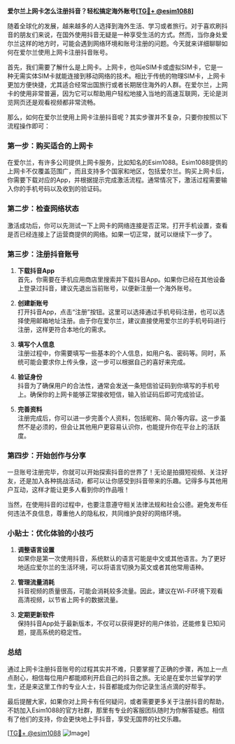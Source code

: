 **爱尔兰上网卡怎么注册抖音？轻松搞定海外账号[[TG💪+ @esim1088](https://t.me/s/esim1088)]**

随着全球化的发展，越来越多的人选择到海外生活、学习或者旅行。对于喜欢刷抖音的朋友们来说，在国外使用抖音无疑是一种享受生活的方式。然而，当你身处爱尔兰这样的地方时，可能会遇到网络环境和账号注册的问题。今天就来详细聊聊如何在爱尔兰使用上网卡注册抖音账号。

首先，我们需要了解什么是上网卡。上网卡，也叫eSIM卡或虚拟SIM卡，它是一种无需实体SIM卡就能连接到移动网络的技术。相比于传统的物理SIM卡，上网卡更加方便快捷，尤其适合经常出国旅行或者长期居住海外的人群。在爱尔兰，上网卡的使用非常普遍，因为它可以帮助用户轻松地接入当地的高速互联网，无论是浏览网页还是观看视频都非常流畅。

那么，如何在爱尔兰使用上网卡注册抖音呢？其实步骤并不复杂，只要你按照以下流程操作即可：

### 第一步：购买适合的上网卡

在爱尔兰，有许多公司提供上网卡服务，比如知名的Esim1088。Esim1088提供的上网卡不仅覆盖范围广，而且支持多个国家和地区，包括爱尔兰。购买上网卡后，你需要下载对应的App，并根据提示完成激活流程。通常情况下，激活过程需要输入你的手机号码以及收到的验证码。

### 第二步：检查网络状态

激活成功后，你可以先测试一下上网卡的网络连接是否正常。打开手机设置，查看是否已经连接上了运营商提供的网络。如果一切正常，就可以继续下一步了。

### 第三步：注册抖音账号

1. **下载抖音App**  
   首先，你需要在手机应用商店里搜索并下载抖音App。如果你已经在其他设备上登录过抖音，建议先退出当前账号，以便新注册一个海外账号。

2. **创建新账号**  
   打开抖音App，点击“注册”按钮。这里可以选择通过手机号码注册，也可以选择使用邮箱地址注册。由于你在爱尔兰，建议直接使用爱尔兰的手机号码进行注册，这样更符合本地化的需求。

3. **填写个人信息**  
   注册过程中，你需要填写一些基本的个人信息，如用户名、密码等。同时，系统可能会要求你上传头像，这一步可以根据自己的喜好来完成。

4. **验证身份**  
   抖音为了确保用户的合法性，通常会发送一条短信验证码到你填写的手机号上。确保你的上网卡能够正常接收短信，输入验证码后即可完成验证。

5. **完善资料**  
   注册完成后，你可以进一步完善个人资料，包括昵称、简介等内容。这一步虽然不是必须的，但会让其他用户更容易认识你，也能提升你在平台上的活跃度。

### 第四步：开始创作与分享

一旦账号注册完毕，你就可以开始探索抖音的世界了！无论是拍摄短视频、关注好友，还是加入各种挑战活动，都可以让你感受到抖音带来的乐趣。记得多与其他用户互动，这样才能让更多人看到你的作品哦！

当然，在使用抖音的过程中，也要注意遵守相关法律法规和社会公德。避免发布任何违法不良信息，尊重他人的隐私权，共同维护良好的网络环境。

### 小贴士：优化体验的小技巧

1. **调整语言设置**  
   如果你是第一次使用抖音，系统默认的语言可能是中文或其他语言。为了更好地适应爱尔兰的生活环境，可以将语言切换为英文或者其他常用语种。

2. **管理流量消耗**  
   抖音视频的质量很高，可能会消耗较多流量。因此，建议在Wi-Fi环境下观看高清视频，以节省上网卡的数据流量。

3. **定期更新软件**  
   保持抖音App处于最新版本，不仅可以获得更好的用户体验，还能修复已知问题，提高系统的稳定性。

### 总结

通过上网卡注册抖音账号的过程其实并不难，只要掌握了正确的步骤，再加上一点点耐心，相信每位用户都能顺利开启自己的抖音之旅。无论是在爱尔兰留学的学生，还是来这里工作的专业人士，抖音都能成为你记录生活点滴的好帮手。

最后提醒大家，如果你对上网卡有任何疑问，或者需要更多关于注册抖音的帮助，不妨加入Esim1088的官方社群，那里有专业的客服团队随时为你解答疑惑。相信有了他们的支持，你会更快地上手抖音，享受无国界的社交乐趣。

[[TG💪+ @esim1088](https://t.me/s/esim1088) ![Image](https://i.postimg.cc/4NQfJmqS/Snipaste-2025-05-13-00-14-12.png)]